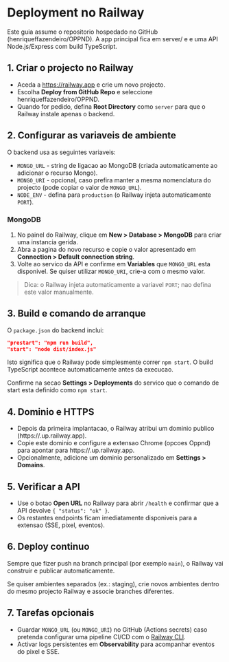 ﻿# Deployment no Railway

Este guia assume o repositorio hospedado no GitHub (henriqueffazendeiro/OPPND). A app principal fica em server/ e e uma API Node.js/Express com build TypeScript.

## 1. Criar o projecto no Railway
- Aceda a https://railway.app e crie um novo projecto.
- Escolha **Deploy from GitHub Repo** e seleccione henriqueffazendeiro/OPPND.
- Quando for pedido, defina **Root Directory** como `server` para que o Railway instale apenas o backend.

## 2. Configurar as variaveis de ambiente
O backend usa as seguintes variaveis:

- `MONGO_URL` - string de ligacao ao MongoDB (criada automaticamente ao adicionar o recurso Mongo).
- `MONGO_URI` - opcional, caso prefira manter a mesma nomenclatura do projecto (pode copiar o valor de `MONGO_URL`).
- `NODE_ENV` - defina para `production` (o Railway injeta automaticamente `PORT`).

### MongoDB
1. No painel do Railway, clique em **New > Database > MongoDB** para criar uma instancia gerida.
2. Abra a pagina do novo recurso e copie o valor apresentado em **Connection > Default connection string**.
3. Volte ao servico da API e confirme em **Variables** que `MONGO_URL` esta disponivel. Se quiser utilizar `MONGO_URI`, crie-a com o mesmo valor.

> Dica: o Railway injeta automaticamente a variavel `PORT`; nao defina este valor manualmente.

## 3. Build e comando de arranque
O `package.json` do backend inclui:

```json
"prestart": "npm run build",
"start": "node dist/index.js"
```

Isto significa que o Railway pode simplesmente correr `npm start`. O build TypeScript acontece automaticamente antes da execucao.

Confirme na secao **Settings > Deployments** do servico que o comando de start esta definido como `npm start`.

## 4. Dominio e HTTPS
- Depois da primeira implantacao, o Railway atribui um dominio publico (https://<app>.up.railway.app).
- Copie este dominio e configure a extensao Chrome (opcoes Oppnd) para apontar para https://<app>.up.railway.app.
- Opcionalmente, adicione um dominio personalizado em **Settings > Domains**.

## 5. Verificar a API
- Use o botao **Open URL** no Railway para abrir `/health` e confirmar que a API devolve `{ "status": "ok" }`.
- Os restantes endpoints ficam imediatamente disponiveis para a extensao (SSE, pixel, eventos).

## 6. Deploy continuo
Sempre que fizer push na branch principal (por exemplo `main`), o Railway vai construir e publicar automaticamente.

Se quiser ambientes separados (ex.: staging), crie novos ambientes dentro do mesmo projecto Railway e associe branches diferentes.

## 7. Tarefas opcionais
- Guardar `MONGO_URL` (ou `MONGO_URI`) no GitHub (Actions secrets) caso pretenda configurar uma pipeline CI/CD com o [Railway CLI](https://docs.railway.app/cli/overview).
- Activar logs persistentes em **Observability** para acompanhar eventos do pixel e SSE.
